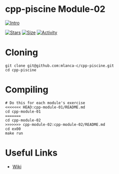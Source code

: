 # cpp-piscine Module-02

[![Intro](https://img.shields.io/badge/Cursus-cpp_module_02-success?style=for-the-badge&logo=42)](https://github.com/mlanca-c/cpp-piscine)
 
 [![Stars](https://img.shields.io/github/stars/mlanca-c/cpp-piscine?color=ffff00&label=Stars&logo=Stars&style=?style=flat)](https://github.com/mlanca-c/cpp-piscine)
 [![Size](https://img.shields.io/github/repo-size/mlanca-c/cpp-piscine?color=blue&label=Size&logo=Size&style=?style=flat)](https://github.com/mlanca-c/cpp-piscine)
 [![Activity](https://img.shields.io/github/last-commit/mlanca-c/cpp-piscine?color=red&label=Last%20Commit&style=flat)](https://github.com/mlanca-c/cpp-piscine)
 
# Cloning

 ```
 git clone git@github.com:mlanca-c/cpp-piscine.git
 cd cpp-piscine
 ```
 
# Compiling
 
 ```
 # Do this for each module's exercise
<<<<<<< HEAD:cpp-module-01/README.md
 cd cpp-module-01
=======
 cd cpp-module-02
>>>>>>> cpp-module-02:cpp-module-02/README.md
 cd ex00
 make run
 ```

# Useful Links

 * [Wiki](https://github.com/mlanca-c/cpp-piscine/wiki/Module-02)
